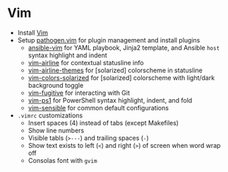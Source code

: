 # Vim

- Install [Vim]
- Setup [pathogen.vim] for plugin management and install plugins
    - [ansible-vim] for YAML playbook, Jinja2 template, and Ansible `host` syntax highlight and indent
    - [vim-airline] for contextual statusline info
    - [vim-airline-themes] for [solarized] colorscheme in statusline
    - [vim-colors-solarized] for [solarized] colorscheme with light/dark background toggle
    - [vim-fugitive] for interacting with Git
    - [vim-ps1] for PowerShell syntax highlight, indent, and fold
    - [vim-sensible] for common default configurations
- `.vimrc` customizations
    - Insert spaces (4) instead of tabs (except Makefiles)
    - Show line numbers
    - Visible tabls (`>---`) and trailing spaces (`-`)
    - Show text exists to left (`<`) and right (`>`) of screen when word wrap off
    - Consolas font with `gvim`

[ansible-vim]: https://github.com/pearofducks/ansible-vim
[pathogen.vim]: https://github.com/tpope/vim-pathogen
[Vim]: https://www.vim.org
[vim-airline]: https://github.com/vim-airline/vim-airline
[vim-airline-themes]: https://github.com/vim-airline/vim-airline-themes
[vim-colors-solarized]: https://github.com/altercation/vim-colors-solarized
[vim-fugitive]: https://github.com/tpope/vim-fugitive
[vim-ps1]: https://github.com/PProvost/vim-ps1
[vim-sensible]: https://github.com/tpope/vim-sensible
